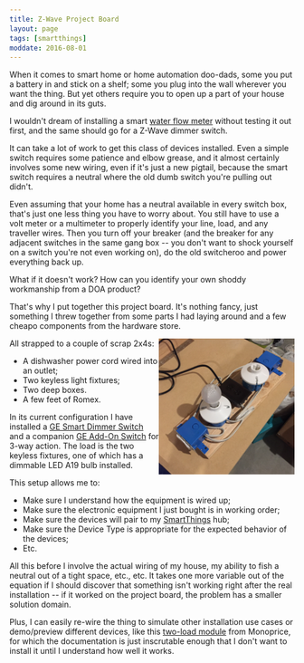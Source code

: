 ```yaml
---
title: Z-Wave Project Board
layout: page
tags: [smartthings]
moddate: 2016-08-01
---
```


When it comes to smart home or home automation doo-dads, some you put a battery in and stick on a shelf; some you plug into the wall wherever you want the thing. But yet others require you to open up a part of your house and dig around in its guts.

I wouldn't dream of installing a smart [water flow meter][] without testing it out first, and the same should go for a Z-Wave dimmer switch.

It can take a lot of work to get this class of devices installed. Even a simple switch requires some patience and elbow grease, and it almost certainly involves some new wiring, even if it's just a new pigtail, because the smart switch requires a neutral where the old dumb switch you're pulling out didn't.

Even assuming that your home has a neutral available in every switch box, that's just one less thing you have to worry about. You still have to use a volt meter or a multimeter to properly identify your line, load, and any traveller wires. Then you turn off your breaker (and the breaker for any adjacent switches in the same gang box -- you don't want to shock yourself on a switch you're not even working on), do the old switcheroo and power everything back up.

What if it doesn't work? How can you identify your own shoddy workmanship from a DOA product?

That's why I put together this project board. It's nothing fancy, just something I threw together from some parts I had laying around and a few cheapo components from the hardware store.

<img style="float: right;" src="/images/project-board/IMG_0201.jpg" width="240 px" /> 

All strapped to a couple of scrap 2x4s:

* A dishwasher power cord wired into an outlet;
* Two keyless light fixtures;
* Two deep boxes.
* A few feet of Romex.

In its current configuration I have installed a [GE Smart Dimmer Switch][] and a companion [GE Add-On Switch][] for 3-way action. The load is the two keyless fixtures, one of which has a dimmable LED A19 bulb installed.

This setup allows me to:

* Make sure I understand how the equipment is wired up;
* Make sure the electronic equipment I just bought is in working order;
* Make sure the devices will pair to my [SmartThings][] hub;
* Make sure the Device Type is appropriate for the expected behavior of the devices;
* Etc.

All this before I involve the actual wiring of my house, my ability to fish a neutral out of a tight space, etc., etc. It takes one more variable out of the equation if I should discover that something isn't working right after the real installation -- if it worked on the project board, the problem has a smaller solution domain.

Plus, I can easily re-wire the thing to simulate other installation use cases or demo/preview different devices, like this [two-load module][] from Monoprice, for which the documentation is just inscrutable enough that I don't want to install it until I understand how well it works.

[water flow meter]: http://amzn.to/2ar5IaR
[GE Smart Dimmer Switch]: http://amzn.to/2aIqKSX
[GE Add-On Switch]: http://amzn.to/2adxyZD
[SmartThings]: /the_tools/smartthings.html
[two-load module]: http://www.monoprice.com/product?c_id=122&cp_id=12212&cs_id=1221201&p_id=11990&seq=1&format=2
